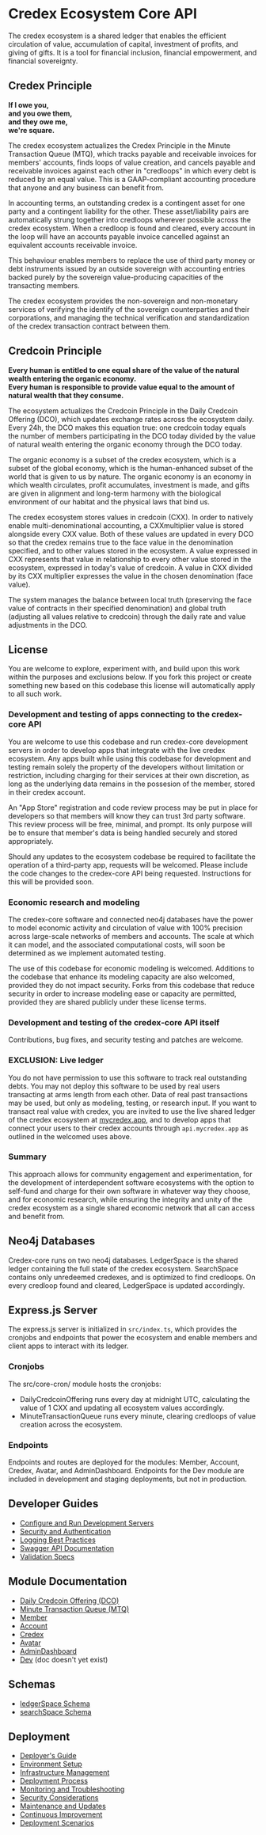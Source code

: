 # Credex Ecosystem Core API

The credex ecosystem is a shared ledger that enables the efficient circulation of value, accumulation of capital, investment of profits, and giving of gifts. It is a tool for financial inclusion, financial empowerment, and financial sovereignty.

## Credex Principle

**If I owe you,**\
**and you owe them,**\
**and they owe me,**\
**we're square.**

The credex ecosystem actualizes the Credex Principle in the Minute Transaction Queue (MTQ), which tracks payable and receivable invoices for members' accounts, finds loops of value creation, and cancels payable and receivable invoices against each other in "credloops" in which every debt is reduced by an equal value. This is a GAAP-compliant accounting procedure that anyone and any business can benefit from.

In accounting terms, an outstanding credex is a contingent asset for one party and a contingent liability for the other. These asset/liability pairs are automatically strung together into credloops wherever possible across the credex ecosystem. When a credloop is found and cleared, every account in the loop will have an accounts payable invoice cancelled against an equivalent accounts receivable invoice.

This behaviour enables members to replace the use of third party money or debt instruments issued by an outside sovereign with accounting entries backed purely by the sovereign value-producing capacities of the transacting members.

The credex ecosystem provides the non-sovereign and non-monetary services of verifying the identify of the sovereign counterparties and their corporations, and managing the technical verification and standardization of the credex transaction contract between them.

## Credcoin Principle

**Every human is entitled to one equal share of the value of the natural wealth entering the organic economy.**\
**Every human is responsible to provide value equal to the amount of natural wealth that they consume.**

The ecosystem actualizes the Credcoin Principle in the Daily Credcoin Offering (DCO), which updates exchange rates across the ecosystem daily. Every 24h, the DCO makes this equation true: one credcoin today equals the number of members participating in the DCO today divided by the value of natural wealth entering the organic economy through the DCO today.

The organic economy is a subset of the credex ecosystem, which is a subset of the global economy, which is the human-enhanced subset of the world that is given to us by nature. The organic economy is an economy in which wealth circulates, profit accumulates, investment is made, and gifts are given in alignment and long-term harmony with the biological environment of our habitat and the physical laws that bind us.

The credex ecosystem stores values in credcoin (CXX). In order to natively enable multi-denominational accounting, a CXXmultiplier value is stored alongside every CXX value. Both of these values are updated in every DCO so that the credex remains true to the face value in the denomination specified, and to other values stored in the ecosystem. A value expressed in CXX represents that value in relationship to every other value stored in the ecosystem, expressed in today's value of credcoin. A value in CXX divided by its CXX multiplier expresses the value in the chosen denomination (face value).

The system manages the balance between local truth (preserving the face value of contracts in their specified denomination) and global truth (adjusting all values relative to credcoin) through the daily rate and value adjustments in the DCO.

## License

You are welcome to explore, experiment with, and build upon this work within the purposes and exclusions below. If you fork this project or create something new based on this codebase this license will automatically apply to all such work.

### Development and testing of apps connecting to the credex-core API

You are welcome to use this codebase and run credex-core development servers in order to develop apps that integrate with the live credex ecosystem. Any apps built while using this codebase for development and testing remain solely the property of the developers without limitation or restriction, including charging for their services at their own discretion, as long as the underlying data remains in the possesion of the member, stored in their credex account.

An "App Store" registration and code review process may be put in place for developers so that members will know they can trust 3rd party software. This review process will be free, minimal, and prompt. Its only purpose will be to ensure that member's data is being handled securely and stored appropriately.

Should any updates to the ecosystem codebase be required to facilitate the operation of a third-party app, requests will be welcomed. Please include the code changes to the credex-core API being requested. Instructions for this will be provided soon.

### Economic research and modeling

The credex-core software and connected neo4j databases have the power to model economic activity and circulation of value with 100% precision across large-scale networks of members and accounts. The scale at which it can model, and the associated computational costs, will soon be determined as we implement automated testing.

The use of this codebase for economic modeling is welcomed. Additions to the codebase that enhance its modeling capacity are also welcomed, provided they do not impact security. Forks from this codebase that reduce security in order to increase modeling ease or capacity are permitted, provided they are shared publicly under these license terms.

### Development and testing of the credex-core API itself

Contributions, bug fixes, and security testing and patches are welcome.

### EXCLUSION: Live ledger

You do not have permission to use this software to track real outstanding debts. You may not deploy this software to be used by real users transacting at arms length from each other. Data of real past transactions may be used, but only as modeling, testing, or research input. If you want to transact real value with credex, you are invited to use the live shared ledger of the credex ecosystem at [mycredex.app](https://mycredex.app), and to develop apps that connect your users to their credex accounts through `api.mycredex.app` as outlined in the welcomed uses above.

### Summary

This approach allows for community engagement and experimentation, for the development of interdependent software ecosystems with the option to self-fund and charge for their own software in whatever way they choose, and for economic research, while ensuring the integrity and unity of the credex ecosystem as a single shared economic network that all can access and benefit from.

## Neo4j Databases

Credex-core runs on two neo4j databases. LedgerSpace is the shared ledger containing the full state of the credex ecosystem. SearchSpace contains only unredeemed credexes, and is optimized to find credloops. On every credloop found and cleared, LedgerSpace is updated accordingly.

## Express.js Server

The express.js server is initialized in `src/index.ts`, which provides the cronjobs and endpoints that power the ecosystem and enable members and client apps to interact with its ledger.

### Cronjobs

The src/core-cron/ module hosts the cronjobs:

- DailyCredcoinOffering runs every day at midnight UTC, calculating the value of 1 CXX and updating all ecosystem values accordingly.
- MinuteTransactionQueue runs every minute, clearing credloops of value creation across the ecosystem.

### Endpoints

Endpoints and routes are deployed for the modules: Member, Account, Credex, Avatar, and AdminDashboard. Endpoints for the Dev module are included in development and staging deployments, but not in production.

## Developer Guides
- [Configure and Run Development Servers](/docs/develop/developers_guide.md)
- [Security and Authentication](docs/auth/Security_and_Authentication.md)
- [Logging Best Practices](docs/develop/logging_best_practices.md)
- [Swagger API Documentation](docs/develop/swagger.md)
- [Validation Specs](docs/auth/api_validation.md)

## Module Documentation

- [Daily Credcoin Offering (DCO)](<docs/module/Daily_Credcoin_Offering_(DCO).md>)
- [Minute Transaction Queue (MTQ)](<docs/module/MinuteTransactionQueue_(MTQ).md>)
- [Member](docs/module/Member.md)
- [Account](docs/module/Account.md)
- [Credex](docs/module/Credex.md)
- [Avatar](docs/module/Avatar.md)
- [AdminDashboard](docs/module/AdminDashboard.md)
- [Dev](docs/module/Dev.md) (doc doesn't yet exist)

## Schemas

- [ledgerSpace Schema](docs/databases/ledgerSpace_schema.md)
- [searchSpace Schema](docs/databases/searchSpace_schema.md)

## Deployment

- [Deployer's Guide](docs/deploy/deployers_guide.md)
- [Environment Setup](docs/deploy/environment_setup.md)
- [Infrastructure Management](docs/deploy/infrastructure_management.md)
- [Deployment Process](docs/deploy/deployment_process.md)
- [Monitoring and Troubleshooting](docs/deploy/monitoring_and_troubleshooting.md)
- [Security Considerations](docs/deploy/security_considerations.md)
- [Maintenance and Updates](docs/deploy/maintenance_and_updates.md)
- [Continuous Improvement](docs/deploy/continuous_improvement.md)
- [Deployment Scenarios](docs/deploy/deployment_scenarios.md)
